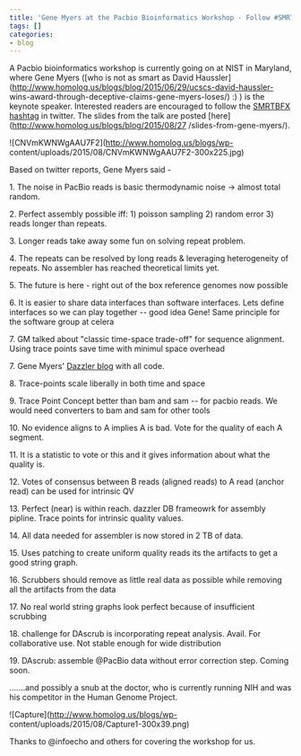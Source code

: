 ```yaml
---
title: 'Gene Myers at the Pacbio Bioinformatics Workshop - Follow #SMRTBFX in Twitter'
tags: []
categories:
- blog
---
```

A Pacbio bioinformatics workshop is currently going on at NIST in Maryland,
where Gene Myers ([who is not as smart as David
Haussler](http://www.homolog.us/blogs/blog/2015/06/29/ucscs-david-haussler-
wins-award-through-deceptive-claims-gene-myers-loses/) :) ) is the keynote
speaker. Interested readers are encouraged to follow the [SMRTBFX
hashtag](https://twitter.com/hashtag/SMRTBFX?src=hash) in twitter. The slides
from the talk are posted [here](http://www.homolog.us/blogs/blog/2015/08/27
/slides-from-gene-myers/).
<!--more-->

![CNVmKWNWgAAU7F2](http://www.homolog.us/blogs/wp-
content/uploads/2015/08/CNVmKWNWgAAU7F2-300x225.jpg)

Based on twitter reports, Gene Myers said -

1\. The noise in PacBio reads is basic thermodynamic noise -> almost total
random.

2\. Perfect assembly possible iff: 1) poisson sampling 2) random error 3)
reads longer than repeats.

3\. Longer reads take away some fun on solving repeat problem.

4\. The repeats can be resolved by long reads & leveraging heterogeneity of
repeats. No assembler has reached theoretical limits yet.

5\. The future is here - right out of the box reference genomes now possible

6\. It is easier to share data interfaces than software interfaces. Lets
define interfaces so we can play together -- good idea Gene! Same principle
for the software group at celera

7\. GM talked about "classic time-space trade-off" for sequence alignment.
Using trace points save time with minimul space overhead

7\. Gene Myers' [Dazzler blog](https://dazzlerblog.wordpress.com/) with all
code.

8\. Trace-points scale liberally in both time and space

9\. Trace Point Concept better than bam and sam -- for pacbio reads. We would
need converters to bam and sam for other tools

10\. No evidence aligns to A implies A is bad. Vote for the quality of each A
segment.

11\. It is a statistic to vote or this and it gives information about what the
quality is.

12\. Votes of consensus between B reads (aligned reads) to A read (anchor
read) can be used for intrinsic QV

13\. Perfect (near) is within reach. dazzler DB frameowrk for assembly
pipline. Trace points for intrinsic quality values.

14\. All data needed for assembler is now stored in 2 TB of data.

15\. Uses patching to create uniform quality reads its the artifacts to get a
good string graph.

16\. Scrubbers should remove as little real data as possible while removing
all the artifacts from the data

17\. No real world string graphs look perfect because of insufficient
scrubbing

18\. challenge for DAscrub is incorporating repeat analysis. Avail. For
collaborative use. Not stable enough for wide distribution

19\. DAscrub: assemble @PacBio data without error correction step. Coming
soon.

.......and possibly a snub at the doctor, who is currently running NIH and was
his competitor in the Human Genome Project.

![Capture](http://www.homolog.us/blogs/wp-
content/uploads/2015/08/Capture1-300x39.png)

Thanks to @infoecho and others for covering the workshop for us.

